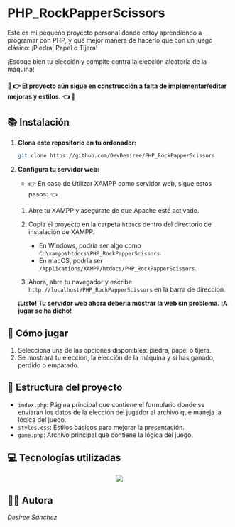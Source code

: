 # PHP_RockPapperScissors

Este es mi pequeño proyecto personal donde estoy aprendiendo a programar con PHP, y qué mejor manera de hacerlo que con un juego clásico: ¡Piedra, Papel o Tijera!

¡Escoge bien tu elección y compite contra la elección aleatoria de la máquina!

#### 🔺 👉 El proyecto aún sigue en construcción a falta de implementar/editar mejoras y estilos. 👈 🔺

## 📚 Instalación

1. **Clona este repositorio en tu ordenador:**

   ```bash
   git clone https://github.com/DevDesiree/PHP_RockPapperScissors
   ```

2. **Configura tu servidor web:**
   - 👉 En caso de Utilizar XAMPP como servidor web, sigue estos pasos: 👈 

    1. Abre tu XAMPP y asegúrate de que Apache esté activado.
    2. Copia el proyecto en la carpeta `htdocs` dentro del directorio de instalación de XAMPP.

        - En Windows, podría ser algo como `C:\xampp\htdocs\PHP_RockPapperScissors`.
        - En macOS, podría ser `/Applications/XAMPP/htdocs/PHP_RockPapperScissors`.

    3. Ahora, abre tu navegador y escribe `http://localhost/PHP_RockPapperScissors` en la barra de direccion.

    **¡Listo! Tu servidor web ahora debería mostrar la web sin problema. ¡A jugar se ha dicho!**

## 🎈 Cómo jugar

1. Selecciona una de las opciones disponibles: piedra, papel o tijera.
2. Se mostrará tu elección, la elección de la máquina y si has ganado, perdido o empatado.

## 📂 Estructura del proyecto

- `index.php`: Página principal que contiene el formulario donde se enviarán los datos de la elección del jugador al archivo que maneja la lógica del juego.
- `styles.css`: Estilos básicos para mejorar la presentación.
- `game.php`: Archivo principal que contiene la lógica del juego.

## 💻 Tecnologías utilizadas

<p align="center">
  <a href="https://skillicons.dev">
    <img src="https://skillicons.dev/icons?i=html,css,php,git,github" />
  </a>

## 👩‍💻 Autora

_Desiree Sánchez_
